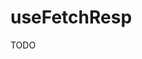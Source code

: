 useFetchResp
=========================================================================================

TODO
